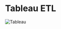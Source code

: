 # Tableau ETL

![Tableau](https://raw.githubusercontent.com/toddbirchard/tableau-etl/master/tableaugithub.jpg)

